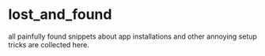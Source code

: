 # lost_and_found
all painfully found snippets about app installations and other annoying setup tricks are collected here.
